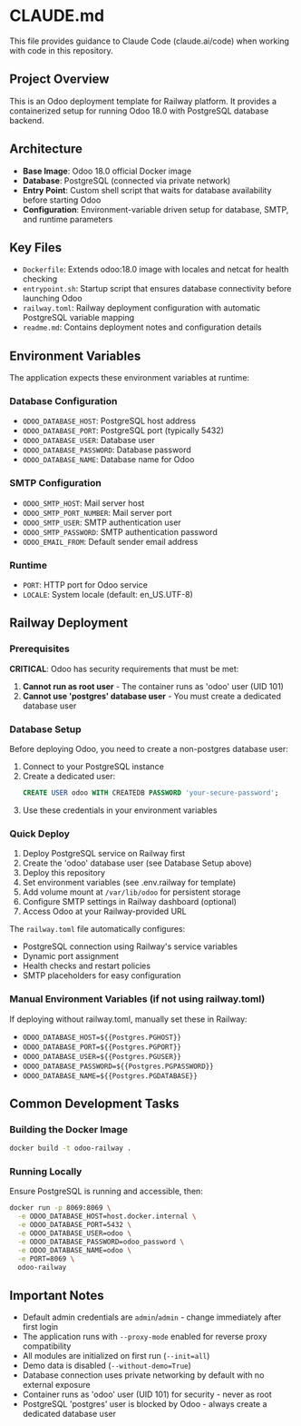 # CLAUDE.md

This file provides guidance to Claude Code (claude.ai/code) when working with code in this repository.

## Project Overview

This is an Odoo deployment template for Railway platform. It provides a containerized setup for running Odoo 18.0 with PostgreSQL database backend.

## Architecture

- **Base Image**: Odoo 18.0 official Docker image
- **Database**: PostgreSQL (connected via private network)
- **Entry Point**: Custom shell script that waits for database availability before starting Odoo
- **Configuration**: Environment-variable driven setup for database, SMTP, and runtime parameters

## Key Files

- `Dockerfile`: Extends odoo:18.0 image with locales and netcat for health checking
- `entrypoint.sh`: Startup script that ensures database connectivity before launching Odoo
- `railway.toml`: Railway deployment configuration with automatic PostgreSQL variable mapping
- `readme.md`: Contains deployment notes and configuration details

## Environment Variables

The application expects these environment variables at runtime:

### Database Configuration
- `ODOO_DATABASE_HOST`: PostgreSQL host address
- `ODOO_DATABASE_PORT`: PostgreSQL port (typically 5432)
- `ODOO_DATABASE_USER`: Database user
- `ODOO_DATABASE_PASSWORD`: Database password
- `ODOO_DATABASE_NAME`: Database name for Odoo

### SMTP Configuration
- `ODOO_SMTP_HOST`: Mail server host
- `ODOO_SMTP_PORT_NUMBER`: Mail server port
- `ODOO_SMTP_USER`: SMTP authentication user
- `ODOO_SMTP_PASSWORD`: SMTP authentication password
- `ODOO_EMAIL_FROM`: Default sender email address

### Runtime
- `PORT`: HTTP port for Odoo service
- `LOCALE`: System locale (default: en_US.UTF-8)

## Railway Deployment

### Prerequisites
**CRITICAL**: Odoo has security requirements that must be met:
1. **Cannot run as root user** - The container runs as 'odoo' user (UID 101)
2. **Cannot use 'postgres' database user** - You must create a dedicated database user

### Database Setup
Before deploying Odoo, you need to create a non-postgres database user:
1. Connect to your PostgreSQL instance
2. Create a dedicated user:
   ```sql
   CREATE USER odoo WITH CREATEDB PASSWORD 'your-secure-password';
   ```
3. Use these credentials in your environment variables

### Quick Deploy
1. Deploy PostgreSQL service on Railway first
2. Create the 'odoo' database user (see Database Setup above)
3. Deploy this repository
4. Set environment variables (see .env.railway for template)
5. Add volume mount at `/var/lib/odoo` for persistent storage
6. Configure SMTP settings in Railway dashboard (optional)
7. Access Odoo at your Railway-provided URL

The `railway.toml` file automatically configures:
- PostgreSQL connection using Railway's service variables
- Dynamic port assignment
- Health checks and restart policies
- SMTP placeholders for easy configuration

### Manual Environment Variables (if not using railway.toml)
If deploying without railway.toml, manually set these in Railway:
- `ODOO_DATABASE_HOST=${{Postgres.PGHOST}}`
- `ODOO_DATABASE_PORT=${{Postgres.PGPORT}}`
- `ODOO_DATABASE_USER=${{Postgres.PGUSER}}`
- `ODOO_DATABASE_PASSWORD=${{Postgres.PGPASSWORD}}`
- `ODOO_DATABASE_NAME=${{Postgres.PGDATABASE}}`

## Common Development Tasks

### Building the Docker Image
```bash
docker build -t odoo-railway .
```

### Running Locally
Ensure PostgreSQL is running and accessible, then:
```bash
docker run -p 8069:8069 \
  -e ODOO_DATABASE_HOST=host.docker.internal \
  -e ODOO_DATABASE_PORT=5432 \
  -e ODOO_DATABASE_USER=odoo \
  -e ODOO_DATABASE_PASSWORD=odoo_password \
  -e ODOO_DATABASE_NAME=odoo \
  -e PORT=8069 \
  odoo-railway
```

## Important Notes

- Default admin credentials are `admin`/`admin` - change immediately after first login
- The application runs with `--proxy-mode` enabled for reverse proxy compatibility
- All modules are initialized on first run (`--init=all`)
- Demo data is disabled (`--without-demo=True`)
- Database connection uses private networking by default with no external exposure
- Container runs as 'odoo' user (UID 101) for security - never as root
- PostgreSQL 'postgres' user is blocked by Odoo - always create a dedicated database user